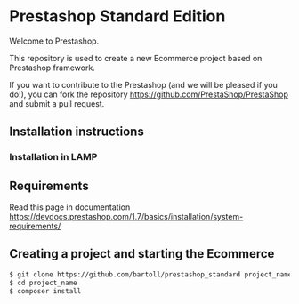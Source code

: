 Prestashop Standard Edition
=====================================

Welcome to Prestashop.

This repository is used to create a new Ecommerce project based on Prestashop framework.

If you want to contribute to the Prestashop (and we will be pleased if you do!), you can fork the repository https://github.com/PrestaShop/PrestaShop and submit a pull request.

Installation instructions
-------------------------

### Installation in LAMP

## Requirements
Read this page in documentation https://devdocs.prestashop.com/1.7/basics/installation/system-requirements/

## Creating a project and starting the Ecommerce
```bash
$ git clone https://github.com/bartoll/prestashop_standard project_name
$ cd project_name
$ composer install
```

